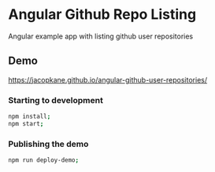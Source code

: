 # Angular Github Repo Listing
Angular example app with listing github user repositories

## Demo
https://jacopkane.github.io/angular-github-user-repositories/

### Starting to development

```bash
npm install;
npm start;
```

### Publishing the demo
```bash
npm run deploy-demo;
```
